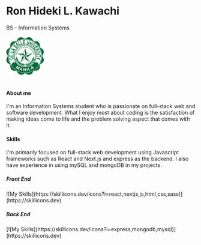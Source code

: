 <h1>Ron Hideki L. Kawachi </h1>
<span>BS - Information Systems</span>
<br></br>
<a href="https://www.dlsu.edu.ph/"><img id="dlsu" src="./DLSU.png" alt="DLSU logo" width="100px"></img><a>
<br></br>

<h4>
  About me
</h4>
<span>
I'm an Information Systems student who is passionate on full-stack web and software development.  What I enjoy most about coding is the satisfaction of making ideas come to life and the problem solving aspect that comes with it. 
</span>

<h4>
  Skills
</h4>
<span>
I'm primarily focused on full-stack web development using Javascript frameworks such as React and Next.js and express as the backend.  I also have experience in using mySQL and mongoDB in my projects.
</span>
<h5>Front End</h5>
![My Skills](https://skillicons.dev/icons?i=react,nextjs,js,html,css,sass)](https://skillicons.dev)
<h5>Back End</h5>
[![My Skills](https://skillicons.dev/icons?i=express,mongodb,mysql)](https://skillicons.dev)




